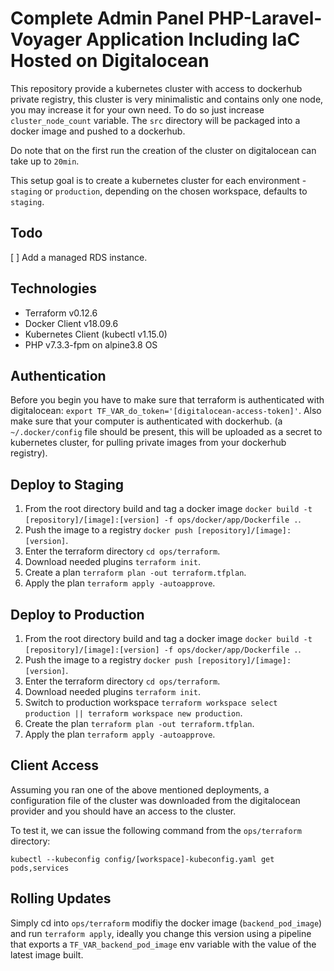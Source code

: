 
# Complete Admin Panel PHP-Laravel-Voyager Application Including IaC Hosted on Digitalocean

This repository provide a kubernetes cluster with access to dockerhub private registry, this cluster is very minimalistic and contains only one node, you may increase it for your own need.
To do so just increase `cluster_node_count` variable.
The `src` directory will be packaged into a docker image and pushed to a dockerhub. 

Do note that on the first run the creation of the cluster on digitalocean can take up to `20min`.

This setup goal is to create a kubernetes cluster for each environment - `staging` or `production`, depending on the chosen workspace, defaults to `staging`.

## Todo

 [ ] Add a managed RDS instance.

## Technologies

- Terraform v0.12.6
- Docker Client v18.09.6
- Kubernetes Client (kubectl v1.15.0)
- PHP v7.3.3-fpm on alpine3.8 OS

## Authentication

Before you begin you have to make sure that terraform is authenticated with digitalocean: `export TF_VAR_do_token='[digitalocean-access-token]'`.
Also make sure that your computer is authenticated with dockerhub. (a `~/.docker/config` file should be present, this will be uploaded as a secret to kubernetes cluster, for pulling private images from your dockerhub registry).

## Deploy to Staging

1. From the root directory build and tag a docker image `docker build -t [repository]/[image]:[version] -f ops/docker/app/Dockerfile .`.
2. Push the image to a registry `docker push [repository]/[image]:[version]`.
3. Enter the terraform directory `cd ops/terraform`.
4. Download needed plugins `terraform init`.
5. Create a plan `terraform plan -out terraform.tfplan`.
6. Apply the plan `terraform apply -autoapprove`.

## Deploy to Production

1. From the root directory build and tag a docker image `docker build -t [repository]/[image]:[version] -f ops/docker/app/Dockerfile .`.
2. Push the image to a registry `docker push [repository]/[image]:[version]`.
3. Enter the terraform directory `cd ops/terraform`.
4. Download needed plugins `terraform init`.
5. Switch to production workspace `terraform workspace select production || terraform workspace new production`.
6. Create the plan `terraform plan -out terraform.tfplan`.
7. Apply the plan `terraform apply -autoapprove`.

## Client Access

Assuming you ran one of the above mentioned deployments, a configuration file of the 
cluster was downloaded from the digitalocean provider and you should have an access to the cluster.

To test it, we can issue the following command from the `ops/terraform` directory:

`kubectl --kubeconfig config/[workspace]-kubeconfig.yaml get pods,services`

## Rolling Updates

Simply cd into `ops/terraform` modifiy the docker image (`backend_pod_image`) and run `terraform apply`, 
ideally you change this version using a pipeline that exports a `TF_VAR_backend_pod_image` env variable with the value of the latest image built.